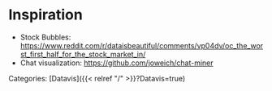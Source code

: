# Inspiration

 - Stock Bubbles: https://www.reddit.com/r/dataisbeautiful/comments/vp04dv/oc_the_worst_first_half_for_the_stock_market_in/
 - Chat visualization: https://github.com/joweich/chat-miner

Categories: [Datavis]({{< relref "/" >}}?Datavis=true)

